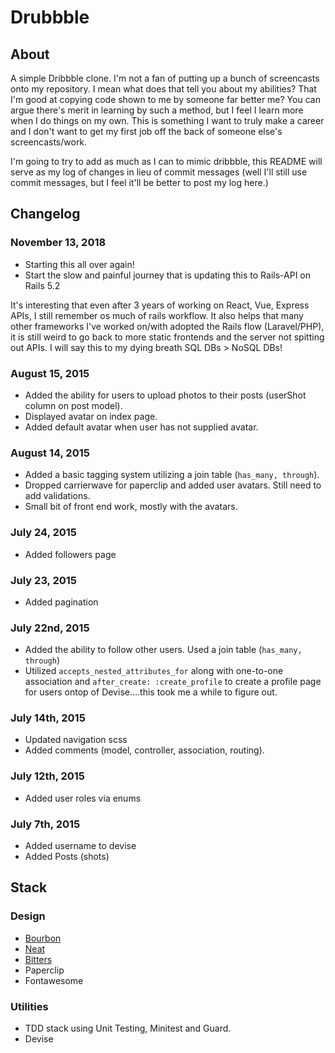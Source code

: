 # Drubbble

## About

A simple Dribbble clone. I'm not a fan of putting up a bunch of screencasts onto my repository. I mean what does that tell you about my abilities?
That I'm good at copying code shown to me by someone far better me? You can argue there's merit in learning by such a method, but I feel I learn more when I do things on my own. This is something I want to truly make a career and I don't want to get my first job off the back of someone else's screencasts/work.

I'm going to try to add as much as I can to mimic dribbble, this README will serve as my log of changes in lieu of commit messages (well I'll still use commit messages, but I feel it'll be better to post my log here.)

## Changelog

### November 13, 2018
* Starting this all over again!
* Start the slow and painful journey that is updating this to Rails-API on Rails 5.2

It's interesting that even after 3 years of working on React, Vue, Express APIs, I still remember os much of rails workflow. It also helps that many other frameworks I've worked on/with adopted the Rails flow (Laravel/PHP), it is still weird to go back to more static frontends and the server not spitting out APIs. I will say this to my dying breath SQL DBs > NoSQL DBs!



### August 15, 2015
* Added the ability for users to upload photos to their posts (userShot column on post model).
* Displayed avatar on index page.
* Added default avatar when user has not supplied avatar.

### August 14, 2015
* Added a basic tagging system utilizing a join table (`has_many, through`).
* Dropped carrierwave for paperclip and added user avatars. Still need to add validations.
* Small bit of front end work, mostly with the avatars.

### July 24, 2015
* Added followers page

### July 23, 2015
* Added pagination

### July 22nd, 2015
* Added the ability to follow other users. Used a join table (`has_many, through`)
* Utilized `accepts_nested_attributes_for` along with one-to-one association and `after_create: :create_profile` to create a profile page for users ontop of Devise....this took me a while to figure out.

### July 14th, 2015
* Updated navigation scss
* Added comments (model, controller, association, routing).

### July 12th, 2015
* Added user roles via enums

### July 7th, 2015
* Added username to devise
* Added Posts (shots)


## Stack

### Design
* [Bourbon](http://bourbon.io/)
* [Neat](http://neat.bourbon.io/)
* [Bitters](http://bitters.bourbon.io/)
* Paperclip
* Fontawesome

### Utilities
* TDD stack using Unit Testing, Minitest and Guard.
* Devise
